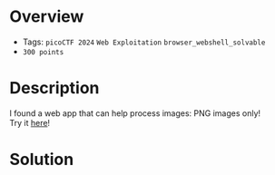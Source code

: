 # Overview
- Tags: `picoCTF 2024` `Web Exploitation` `browser_webshell_solvable`
- `300 points`

# Description
I found a web app that can help process images: PNG images only!  
Try it [here](http://atlas.picoctf.net:50997/)!

# Solution
